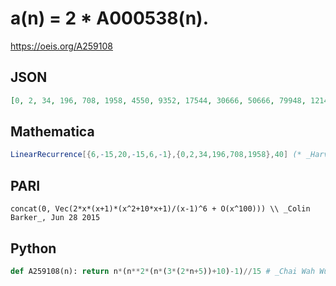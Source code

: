 # a\(n\) \= 2 \* A000538\(n\)\.
https://oeis.org/A259108
## JSON
```JSON
[0, 2, 34, 196, 708, 1958, 4550, 9352, 17544, 30666, 50666, 79948, 121420, 178542, 255374, 356624, 487696, 654738, 864690, 1125332, 1445332, 1834294, 2302806, 2862488, 3526040, 4307290, 5221242, 6284124, 7513436, 8927998, 10547998, 12395040, 14492192, 16864034, 19536706]
```
## Mathematica
```Mathematica
LinearRecurrence[{6,-15,20,-15,6,-1},{0,2,34,196,708,1958},40] (* _Harvey P. Dale_, Aug 16 2018 *)
```
## PARI
```PARI
concat(0, Vec(2*x*(x+1)*(x^2+10*x+1)/(x-1)^6 + O(x^100))) \\ _Colin Barker_, Jun 28 2015
```
## Python
```Python
def A259108(n): return n*(n**2*(n*(3*(2*n+5))+10)-1)//15 # _Chai Wah Wu_, Oct 03 2024
```
